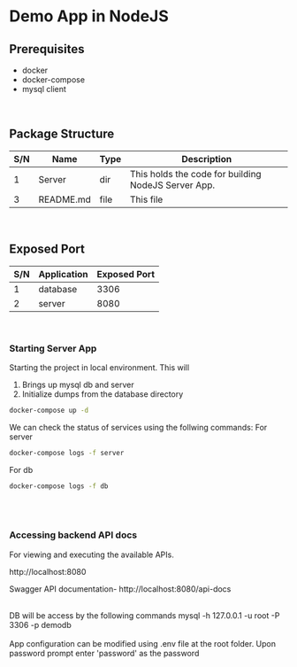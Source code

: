 # Demo App in NodeJS


## Prerequisites
- docker
- docker-compose
- mysql client

<br>

## Package Structure
| S/N | Name | Type | Description |
|-----|------|------|-------------|
| 1 | Server | dir | This holds the code for building NodeJS Server App.
| 3 | README.md | file | This file |


<br>

## Exposed Port
| S/N | Application | Exposed Port |
|-----|-------------|--------------|
| 1 | database | 3306 |
| 2 | server | 8080 |


<br>


### Starting Server App
Starting the project in local environment.
This will 
 1) Brings up mysql db and server
 2) Initialize dumps from the database directory

```bash
docker-compose up -d
```
We can check the status of services using the follwing commands:
For server
```bash
docker-compose logs -f server 
```
For db
```bash
docker-compose logs -f db
```

<br>

<br>

### Accessing backend API docs
For viewing and executing the available APIs.

http://localhost:8080

Swagger API documentation- 
http://localhost:8080/api-docs

<br>
DB will be access by the following commands
mysql -h 127.0.0.1 -u root -P 3306 -p demodb

<br>

<br>
App configuration can be modified using .env file  at  the root folder. Upon password prompt enter 'password' as the password

<br>

